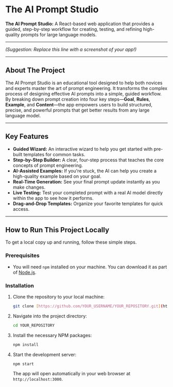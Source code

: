# The AI Prompt Studio

**The AI Prompt Studio:** A React-based web application that provides a guided, step-by-step workflow for creating, testing, and refining high-quality prompts for large language models.

---

*(Suggestion: Replace this line with a screenshot of your app!)*

---

## About The Project

The AI Prompt Studio is an educational tool designed to help both novices and experts master the art of prompt engineering. It transforms the complex process of designing effective AI prompts into a simple, guided workflow. By breaking down prompt creation into four key steps—**Goal**, **Rules**, **Example**, and **Content**—the app empowers users to build structured, precise, and powerful prompts that get better results from any large language model.

---

## Key Features

* **Guided Wizard:** An interactive wizard to help you get started with pre-built templates for common tasks.
* **Step-by-Step Builder:** A clear, four-step process that teaches the core concepts of prompt engineering.
* **AI-Assisted Examples:** If you're stuck, the AI can help you create a high-quality example based on your goal.
* **Real-Time Generation:** See your final prompt update instantly as you make changes.
* **Live Testing:** Test your completed prompt with a real AI model directly within the app to see how it performs.
* **Drag-and-Drop Templates:** Organize your favorite templates for quick access.

---

## How to Run This Project Locally

To get a local copy up and running, follow these simple steps.

### Prerequisites

* You will need `npm` installed on your machine. You can download it as part of [Node.js](https://nodejs.org/).

### Installation

1.  Clone the repository to your local machine:
    ```sh
    git clone [https://github.com/YOUR_USERNAME/YOUR_REPOSITORY.git](https://github.com/YOUR_USERNAME/YOUR_REPOSITORY.git)
    ```
2.  Navigate into the project directory:
    ```sh
    cd YOUR_REPOSITORY
    ```
3.  Install the necessary NPM packages:
    ```sh
    npm install
    ```
4.  Start the development server:
    ```sh
    npm start
    ```
    The app will open automatically in your web browser at `http://localhost:3000`.
